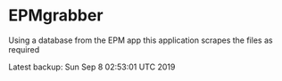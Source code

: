 # EPMgrabber
Using a database from the EPM app this application scrapes the files as required


Latest backup: Sun Sep 8 02:53:01 UTC 2019
